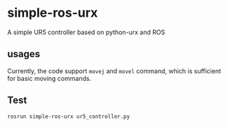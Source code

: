 # simple-ros-urx
A simple UR5 controller based on python-urx and ROS
## usages
Currently, the code support ``movej`` and ``movel`` command, which is sufficient for basic moving commands.

## Test
```bash
rosrun simple-ros-urx ur5_controller.py
```